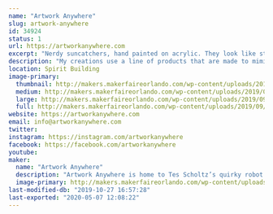 ```yaml
---
name: "Artwork Anywhere"
slug: artwork-anywhere
id: 34924
status: 1
url: https://artworkanywhere.com
excerpt: "Nerdy suncatchers, hand painted on acrylic. They look like stained glass, but they are lightweight and shatter resistant. There will be finished pieces for sale, as well as sample pieces showing the various stages of creation."
description: "My creations use a line of products that are made to mimic stained glass. Many people use it on glass, but I chose to work on acrylic. Acrylic is less than half the weight of glass, and much more durable. I get a lot of questions about how I make my pieces. I don’t always use products as instructed, and I also make some of my own blends with different paints and additives. I have shown short video clips on instagram, but now I’m looking forward to having the opportunity to give people an idea of how the process actually looks, in person."
location: Spirit Building
image-primary:
  thumbnail: http://makers.makerfaireorlando.com/wp-content/uploads/2019/09/EBDCD7C2-C6D5-411F-9F2C-1B810522237B-150x150.jpeg
  medium: http://makers.makerfaireorlando.com/wp-content/uploads/2019/09/EBDCD7C2-C6D5-411F-9F2C-1B810522237B-300x300.jpeg
  large: http://makers.makerfaireorlando.com/wp-content/uploads/2019/09/EBDCD7C2-C6D5-411F-9F2C-1B810522237B-1022x1024.jpeg
  full: http://makers.makerfaireorlando.com/wp-content/uploads/2019/09/EBDCD7C2-C6D5-411F-9F2C-1B810522237B.jpeg
website: https://artworkanywhere.com
email: info@artworkanywhere.com
twitter: 
instagram: https://instagram.com/artworkanywhere
facebook: https://facebook.com/artworkanywhere
youtube: 
maker:
  name: "Artwork Anywhere"
  description: "Artwork Anywhere is home to Tes Scholtz’s quirky robot art and nerdy suncatchers.  Hand painted on acrylic, they evoke the look of stained glass, and feature pop culture favorites, as well as many of her own designs."
  image-primary: http://makers.makerfaireorlando.com/wp-content/uploads/2019/07/F64BE7D8-C772-4CEC-928E-8D91056C9891.png
last-modified-db: "2019-10-27 16:57:28"
last-exported: "2020-05-07 12:08:22"
---
```

